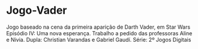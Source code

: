 # Jogo-Vader
Jogo baseado na cena da primeira aparição de Darth Vader, em Star Wars Episódio IV: Uma nova esperança. Trabalho a pedido das professoras Aline e Nivia. Dupla: Christian Varandas e Gabriel Gaudí. Série: 2º Jogos Digitais
